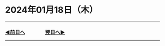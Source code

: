 # 2024年01月18日（木）

---

### [◀️前日へ](https://github.com/yuasys/chatty-journal/blob/main/2024/01/2024-01-17.md)&emsp;&emsp;&emsp;&emsp;[翌日へ▶️](https://github.com/yuasys/chatty-journal/blob/main/2024/01/2024-01-19.md)

---

